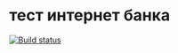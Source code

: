 ﻿# тест интернет банка
[![Build status](https://ci.appveyor.com/api/projects/status/9ec41lr1j2mjqup6?svg=true)](https://ci.appveyor.com/project/greysky007/bdd)




